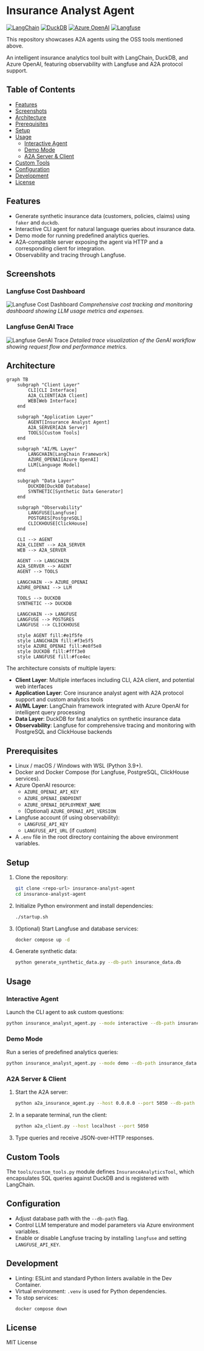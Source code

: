 # Insurance Analyst Agent

[![LangChain](https://img.shields.io/badge/langchain-00B9FF?style=flat&logo=langchain&logoColor=white)](https://github.com/hwchase17/langchain) [![DuckDB](https://img.shields.io/badge/DuckDB-FFD93D?style=flat&logo=duckdb&logoColor=black)](https://duckdb.org/) [![Azure OpenAI](https://img.shields.io/badge/Azure%20OpenAI-0078D4?style=flat&logo=microsoftazure&logoColor=white)](https://azure.microsoft.com/services/openai/) [![Langfuse](https://img.shields.io/badge/langfuse-292929?style=flat&logo=langfuse&logoColor=white)](https://langfuse.com/)

This repository showcases A2A agents using the OSS tools mentioned above.

An intelligent insurance analytics tool built with LangChain, DuckDB, and Azure OpenAI, featuring observability with Langfuse and A2A protocol support.

## Table of Contents

- [Features](#features)
- [Screenshots](#screenshots)
- [Architecture](#architecture)
- [Prerequisites](#prerequisites)
- [Setup](#setup)
- [Usage](#usage)
  - [Interactive Agent](#interactive-agent)
  - [Demo Mode](#demo-mode)
  - [A2A Server & Client](#a2a-server--client)
- [Custom Tools](#custom-tools)
- [Configuration](#configuration)
- [Development](#development)
- [License](#license)

## Features

- Generate synthetic insurance data (customers, policies, claims) using `faker` and `duckdb`.
- Interactive CLI agent for natural language queries about insurance data.
- Demo mode for running predefined analytics queries.
- A2A-compatible server exposing the agent via HTTP and a corresponding client for integration.
- Observability and tracing through Langfuse.

## Screenshots

### Langfuse Cost Dashboard
![Langfuse Cost Dashboard](images/langfuse-cost-dasboard.jpeg)
*Comprehensive cost tracking and monitoring dashboard showing LLM usage metrics and expenses.*

### Langfuse GenAI Trace
![Langfuse GenAI Trace](images/langfuse-genai-trace.jpeg)
*Detailed trace visualization of the GenAI workflow showing request flow and performance metrics.*

## Architecture

```mermaid
graph TB
    subgraph "Client Layer"
        CLI[CLI Interface]
        A2A_CLIENT[A2A Client]
        WEB[Web Interface]
    end
    
    subgraph "Application Layer"
        AGENT[Insurance Analyst Agent]
        A2A_SERVER[A2A Server]
        TOOLS[Custom Tools]
    end
    
    subgraph "AI/ML Layer"
        LANGCHAIN[LangChain Framework]
        AZURE_OPENAI[Azure OpenAI]
        LLM[Language Model]
    end
    
    subgraph "Data Layer"
        DUCKDB[DuckDB Database]
        SYNTHETIC[Synthetic Data Generator]
    end
    
    subgraph "Observability"
        LANGFUSE[Langfuse]
        POSTGRES[PostgreSQL]
        CLICKHOUSE[ClickHouse]
    end
    
    CLI --> AGENT
    A2A_CLIENT --> A2A_SERVER
    WEB --> A2A_SERVER
    
    AGENT --> LANGCHAIN
    A2A_SERVER --> AGENT
    AGENT --> TOOLS
    
    LANGCHAIN --> AZURE_OPENAI
    AZURE_OPENAI --> LLM
    
    TOOLS --> DUCKDB
    SYNTHETIC --> DUCKDB
    
    LANGCHAIN --> LANGFUSE
    LANGFUSE --> POSTGRES
    LANGFUSE --> CLICKHOUSE
    
    style AGENT fill:#e1f5fe
    style LANGCHAIN fill:#f3e5f5
    style AZURE_OPENAI fill:#e8f5e8
    style DUCKDB fill:#fff3e0
    style LANGFUSE fill:#fce4ec
```

The architecture consists of multiple layers:

- **Client Layer**: Multiple interfaces including CLI, A2A client, and potential web interfaces
- **Application Layer**: Core insurance analyst agent with A2A protocol support and custom analytics tools
- **AI/ML Layer**: LangChain framework integrated with Azure OpenAI for intelligent query processing
- **Data Layer**: DuckDB for fast analytics on synthetic insurance data
- **Observability**: Langfuse for comprehensive tracing and monitoring with PostgreSQL and ClickHouse backends

## Prerequisites

- Linux / macOS / Windows with WSL (Python 3.9+).
- Docker and Docker Compose (for Langfuse, PostgreSQL, ClickHouse services).
- Azure OpenAI resource:
  - `AZURE_OPENAI_API_KEY`
  - `AZURE_OPENAI_ENDPOINT`
  - `AZURE_OPENAI_DEPLOYMENT_NAME`
  - (Optional) `AZURE_OPENAI_API_VERSION`
- Langfuse account (if using observability):
  - `LANGFUSE_API_KEY`
  - `LANGFUSE_API_URL` (if custom)
- A `.env` file in the root directory containing the above environment variables.

## Setup

1. Clone the repository:
   ```bash
   git clone <repo-url> insurance-analyst-agent
   cd insurance-analyst-agent
   ```
2. Initialize Python environment and install dependencies:
   ```bash
   ./startup.sh
   ```
3. (Optional) Start Langfuse and database services:
   ```bash
   docker compose up -d
   ```
4. Generate synthetic data:
   ```bash
   python generate_synthetic_data.py --db-path insurance_data.db
   ```

## Usage

### Interactive Agent

Launch the CLI agent to ask custom questions:
```bash
python insurance_analyst_agent.py --mode interactive --db-path insurance_data.db
```

### Demo Mode

Run a series of predefined analytics queries:
```bash
python insurance_analyst_agent.py --mode demo --db-path insurance_data.db
```

### A2A Server & Client

1. Start the A2A server:
   ```bash
   python a2a_insurance_agent.py --host 0.0.0.0 --port 5050 --db-path insurance_data.db
   ```
2. In a separate terminal, run the client:
   ```bash
   python a2a_client.py --host localhost --port 5050
   ```
3. Type queries and receive JSON-over-HTTP responses.

## Custom Tools

The `tools/custom_tools.py` module defines `InsuranceAnalyticsTool`, which encapsulates SQL queries against DuckDB and is registered with LangChain.

## Configuration

- Adjust database path with the `--db-path` flag.
- Control LLM temperature and model parameters via Azure environment variables.
- Enable or disable Langfuse tracing by installing `langfuse` and setting `LANGFUSE_API_KEY`.

## Development

- Linting: ESLint and standard Python linters available in the Dev Container.
- Virtual environment: `.venv` is used for Python dependencies.
- To stop services:
  ```bash
  docker compose down
  ```

## License

MIT License
